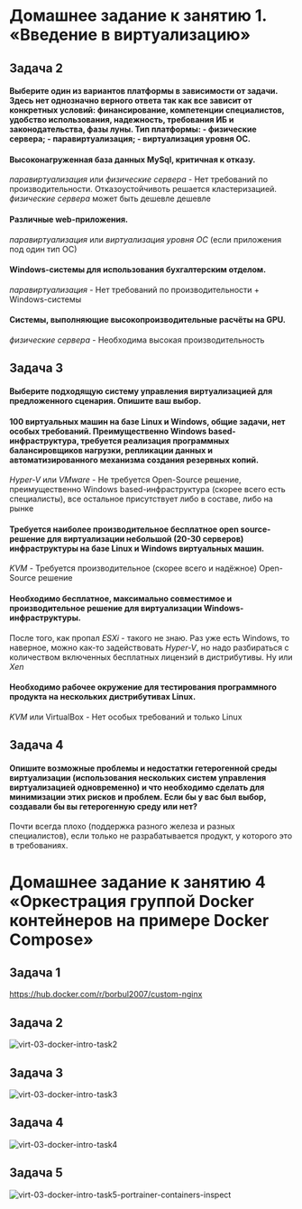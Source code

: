 # Домашнее задание к занятию 1.  «Введение в виртуализацию»

## Задача 2
#### Выберите один из вариантов платформы в зависимости от задачи. Здесь нет однозначно верного ответа так как все зависит от конкретных условий: финансирование, компетенции специалистов, удобство использования, надежность, требования ИБ и законодательства, фазы луны. Тип платформы: - физические сервера; - паравиртуализация; - виртуализация уровня ОС.

#### Высоконагруженная база данных MySql, критичная к отказу.
_паравиртуализация_ или _физические сервера_ - Нет требований по производительности. Отказоустойчивоть решается кластеризацией. _физические сервера_ может быть дешевле дешевле

#### Различные web-приложения.
_паравиртуализация_ или _виртуализация уровня ОС_ (если приложения под один тип ОС)
  
#### Windows-системы для использования бухгалтерским отделом.
_паравиртуализация_ - Нет требований по производительности + Windows-системы

#### Системы, выполняющие высокопроизводительные расчёты на GPU.
_физические сервера_ - Необходима высокая производительность

## Задача 3
#### Выберите подходящую систему управления виртуализацией для предложенного сценария. Опишите ваш выбор.

####  100 виртуальных машин на базе Linux и Windows, общие задачи, нет особых требований. Преимущественно Windows based-инфраструктура, требуется реализация программных балансировщиков нагрузки, репликации данных и автоматизированного механизма создания резервных копий.
_Hyper-V_ или _VMware_ - Не требуется Open-Source решение, преимущественно Windows based-инфраструктура (скорее всего есть специалисты), все остальное присутствует либо в составе, либо на рынке

#### Требуется наиболее производительное бесплатное open source-решение для виртуализации небольшой (20-30 серверов) инфраструктуры на базе Linux и Windows виртуальных машин.
_KVM_ - Требуется производительное (скорее всего и надёжное) Open-Source решение 

#### Необходимо бесплатное, максимально совместимое и производительное решение для виртуализации Windows-инфраструктуры.
После того, как пропал _ESXi_ - такого не знаю. Раз уже есть Windows, то наверное, можно как-то задействовать _Hyper-V_, но надо разбираться с количеством включенных бесплатных лицензий в дистрибутивы. Ну или _Xen_

#### Необходимо рабочее окружение для тестирования программного продукта на нескольких дистрибутивах Linux.
_KVM_ или VirtualBox - Нет особых требований и только Linux

## Задача 4
#### Опишите возможные проблемы и недостатки гетерогенной среды виртуализации (использования нескольких систем управления виртуализацией одновременно) и что необходимо сделать для минимизации этих рисков и проблем. Если бы у вас был выбор, создавали бы вы гетерогенную среду или нет?
Почти всегда плохо (поддержка разного железа и разных специалистов), если только не разрабатывается продукт, у которого это в требованиях.


# Домашнее задание к занятию 4 «Оркестрация группой Docker контейнеров на примере Docker Compose»

## Задача 1
https://hub.docker.com/r/borbul2007/custom-nginx
## Задача 2
![virt-03-docker-intro-task2](https://github.com/user-attachments/assets/14de21b3-2d87-4dcf-bff1-9eebad07dd2a)
## Задача 3
![virt-03-docker-intro-task3](https://github.com/user-attachments/assets/7b88889f-de15-4434-935e-020588eb13bf)
## Задача 4
![virt-03-docker-intro-task4](https://github.com/user-attachments/assets/db2234c1-3b18-43b0-a99c-1e6ee3c2c9d8)
## Задача 5

![virt-03-docker-intro-task5-portrainer-containers-inspect](https://github.com/user-attachments/assets/e868e785-6c52-4903-8d58-b11dc1d6c7e1)
